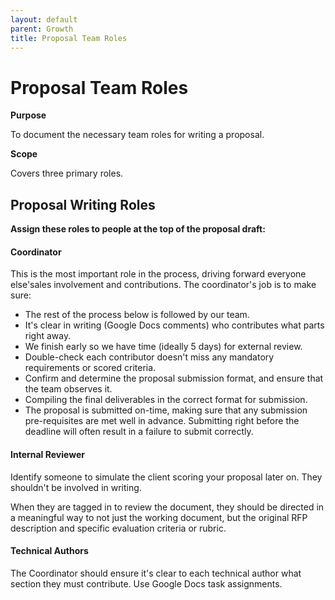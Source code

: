 ```yaml
---
layout: default
parent: Growth
title: Proposal Team Roles
---
```


# Proposal Team Roles

**Purpose**

To document the necessary team roles for writing a proposal.

**Scope**

Covers three primary roles.

## Proposal Writing Roles

**Assign these roles to people at the top of the proposal draft:**

#### Coordinator

This is the most important role in the process, driving forward everyone
else'sales involvement and contributions. The coordinator's job is to
make sure: 
* The rest of the process below is followed by our team. 
* It's clear in writing (Google Docs comments) who contributes what parts
right away. 
* We finish early so we have time (ideally 5 days) for
external review. 
* Double-check each contributor doesn't miss any
mandatory requirements or scored criteria.
* Confirm and determine the proposal submission format, and ensure that the team observes it. 
* Compiling the final
deliverables in the correct format for submission. 
* The proposal is
submitted on-time, making sure that any submission pre-requisites are
met well in advance. Submitting right before the deadline will often
result in a failure to submit correctly.

#### Internal Reviewer

Identify someone to simulate the client scoring your proposal later on.
They shouldn't be involved in writing.

When they are tagged in to review the document, they should be directed
in a meaningful way to not just the working document, but the original
RFP description and specific evaluation criteria or rubric.

#### Technical Authors

The Coordinator should ensure it's clear to each technical author what
section they must contribute. Use Google Docs task assignments.
